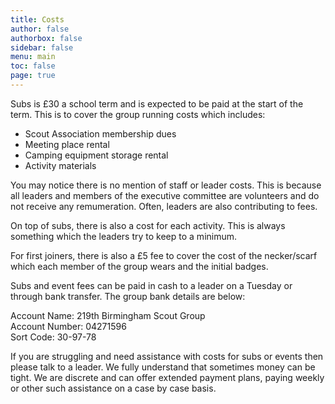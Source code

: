 ```yaml
---
title: Costs
author: false
authorbox: false
sidebar: false
menu: main
toc: false
page: true
---
```


Subs is £30 a school term and is expected to be paid at the start of the term. This is to cover the group running costs which includes:

* Scout Association membership dues
* Meeting place rental
* Camping equipment storage rental
* Activity materials

You may notice there is no mention of staff or leader costs. This is because all leaders and members of the executive committee are volunteers and do not receive any remumeration. Often, leaders are also contributing to fees. 

On top of subs, there is also a cost for each activity. This is always something which the leaders try to keep to a minimum. 

For first joiners, there is also a £5 fee to cover the cost of the necker/scarf which each member of the group wears and the initial badges. 

Subs and event fees can be paid in cash to a leader on a Tuesday or through bank transfer. The group bank details are below:  

Account Name: 219th Birmingham Scout Group  
Account Number: 04271596  
Sort Code: 30-97-78  

If you are struggling and need assistance with costs for subs or events then please talk to a leader. We fully understand that sometimes money can be tight. We are discrete and can offer extended payment plans, paying weekly or other such assistance on a case by case basis. 
